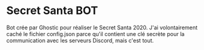 # Secret Santa BOT

Bot crée par Ghostic pour réaliser le Secret Santa 2020.
J'ai volontairement caché le fichier config.json parce qu'il contient une clé secrète
pour la communication avec les serveurs Discord, mais c'est tout.
